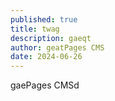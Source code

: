 ```yaml
---
published: true
title: twag
description: gaeqt
author: geatPages CMS
date: 2024-06-26
---
```

gaePages CMSd